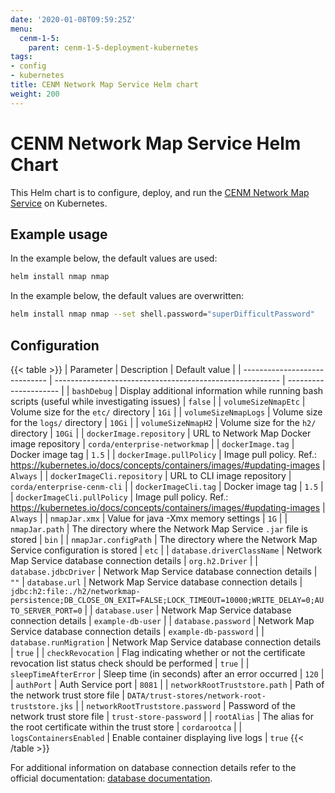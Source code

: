 ```yaml
---
date: '2020-01-08T09:59:25Z'
menu:
  cenm-1-5:
    parent: cenm-1-5-deployment-kubernetes
tags:
- config
- kubernetes
title: CENM Network Map Service Helm chart
weight: 200
---
```


# CENM Network Map Service Helm Chart

This Helm chart is to configure, deploy, and run the [CENM Network Map Service](../../../../../en/platform/corda/1.5/cenm/network-map.md) on Kubernetes.

## Example usage

In the example below, the default values are used:

```bash
helm install nmap nmap
```

In the example below, the default values are overwritten:

```bash
helm install nmap nmap --set shell.password="superDifficultPassword"
```

## Configuration

{{< table >}}
| Parameter                     | Description                                              | Default value         |
| ----------------------------- | -------------------------------------------------------- | --------------------- |
| `bashDebug`                   | Display additional information while running bash scripts (useful while investigating issues) | `false` |
| `volumeSizeNmapEtc`           | Volume size for the `etc/` directory                     | `1Gi` |
| `volumeSizeNmapLogs`          | Volume size for the `logs/` directory                    | `10Gi` |
| `volumeSizeNmapH2`            | Volume size for the `h2/` directory                      | `10Gi` |
| `dockerImage.repository`      | URL to Network Map Docker image repository               | `corda/enterprise-networkmap` |
| `dockerImage.tag`             | Docker image tag | `1.5` |
| `dockerImage.pullPolicy`      | Image pull policy. Ref.: https://kubernetes.io/docs/concepts/containers/images/#updating-images | `Always` |
| `dockerImageCli.repository`   | URL to CLI image repository | `corda/enterprise-cenm-cli` |
| `dockerImageCli.tag`          | Docker image tag | `1.5` |
| `dockerImageCli.pullPolicy`   | Image pull policy. Ref.: https://kubernetes.io/docs/concepts/containers/images/#updating-images | `Always` |
| `nmapJar.xmx`                 | Value for java -Xmx memory settings | `1G` |
| `nmapJar.path`                | The directory where the Network Map Service `.jar` file is stored | `bin` |
| `nmapJar.configPath`          | The directory where the Network Map Service configuration is stored | `etc` |
| `database.driverClassName`    | Network Map Service database connection details | `org.h2.Driver` |
| `database.jdbcDriver`         | Network Map Service database connection details | `""`
| `database.url`                | Network Map Service database connection details | `jdbc:h2:file:./h2/networkmap-persistence;DB_CLOSE_ON_EXIT=FALSE;LOCK_TIMEOUT=10000;WRITE_DELAY=0;AUTO_SERVER_PORT=0` |
| `database.user`               | Network Map Service database connection details | `example-db-user` |
| `database.password`           | Network Map Service database connection details | `example-db-password` |
| `database.runMigration`       | Network Map Service database connection details | `true` |
| `checkRevocation`             | Flag indicating whether or not the certificate revocation list status check should be performed | `true` |
| `sleepTimeAfterError`         | Sleep time (in seconds) after an error occurred | `120` |
| `authPort`                    | Auth Service port | `8081` |
| `networkRootTruststore.path`  | Path of the network trust store file | `DATA/trust-stores/network-root-truststore.jks` |
| `networkRootTruststore.password` | Password of the network trust store file | `trust-store-password` |
| `rootAlias`                   | The alias for the root certificate within the trust store | `cordarootca` |
| `logsContainersEnabled`       | Enable container displaying live logs | `true`
{{< /table >}}

For additional information on database connection details refer to the official documentation: [database documentation](../../../../../en/platform/corda/1.5/cenm/config-database.md).
